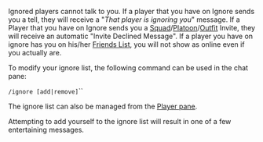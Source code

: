 Ignored players cannot talk to you. If a player that you have on Ignore
sends you a tell, they will receive a "_That player is ignoring you_"
message. If a Player that you have on Ignore sends you a
[Squad](Squad.md)/[Platoon](Platoon.md)/[Outfit](Outfit.md)
Invite, they will receive an automatic "Invite Declined Message". If a
player you have on ignore has you on his/her [Friends
List](../commands/Friends_List.md), you will not show as online even if you
actually are.

To modify your ignore list, the following command can be used in the
chat pane:

`/ignore [add|remove]`<charactername>``

The ignore list can also be managed from the [Player
pane](Player_pane.md).

Attempting to add yourself to the ignore list will result in one of a
few entertaining messages.

<!--[category:Terminology](category:Terminology.md)-->
